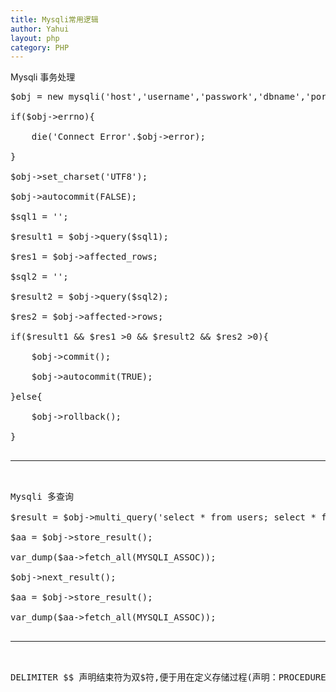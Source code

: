```yaml
---
title: Mysqli常用逻辑
author: Yahui
layout: php
category: PHP
---
```


Mysqli 事务处理
<pre style="text-align: left;">
$obj = new mysqli('host','username','passwork','dbname','port');

if($obj->errno){

    die('Connect Error'.$obj->error);

}

$obj->set_charset('UTF8');

$obj->autocommit(FALSE);

$sql1 = '';

$result1 = $obj->query($sql1);

$res1 = $obj->affected_rows;

$sql2 = '';

$result2 = $obj->query($sql2);

$res2 = $obj->affected->rows;

if($result1 && $res1 >0 && $result2 && $res2 >0){

    $obj->commit();

    $obj->autocommit(TRUE);

}else{

    $obj->rollback();

}

<hr/>

Mysqli 多查询

$result = $obj->multi_query('select * from users; select * from goods;');

$aa = $obj->store_result();

var_dump($aa->fetch_all(MYSQLI_ASSOC));

$obj->next_result();

$aa = $obj->store_result();

var_dump($aa->fetch_all(MYSQLI_ASSOC));

<hr/>

DELIMITER $$ 声明结束符为双$符,便于用在定义存储过程(声明：PROCEDURE 调用 CALL)分号冲突
</pre>